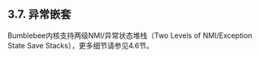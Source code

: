 ## **3.7. 异常嵌套**

Bumblebee内核支持两级NMI/异常状态堆栈（Two Levels of NMI/Exception State Save Stacks），更多细节请参见4.6节。